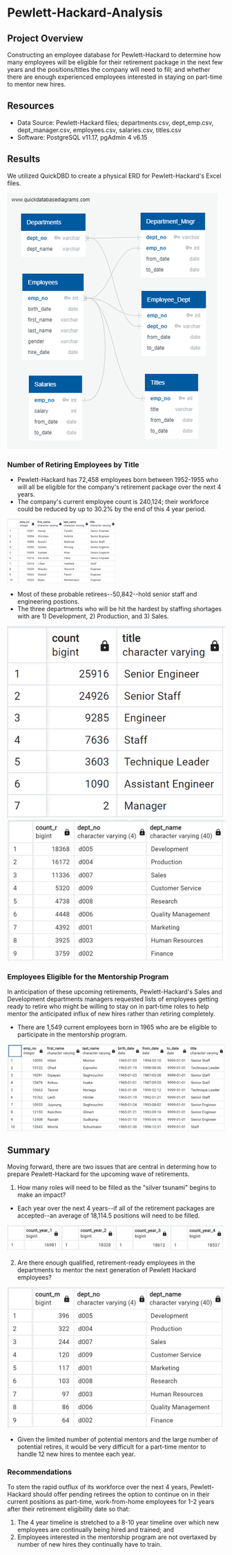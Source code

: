 # Pewlett-Hackard-Analysis
## Project Overview
Constructing an employee database for Pewlett-Hackard to determine how many employees will be eligible for their retirement package in the next few years and the positions/titles the company will need to fill; and whether there are enough experienced employees interested in staying on part-time to mentor new hires. 

## Resources
- Data Source: Pewlett-Hackard files; departments.csv, dept_emp.csv, dept_manager.csv, employees.csv, salaries.csv, titles.csv
- Software: PostgreSQL v11.17, pgAdmin 4 v6.15

## Results
We utilized QuickDBD to create a physical ERD for Pewlett-Hackard's Excel files.

![Pewlett-Hackard Database Schema](https://github.com/Jay-ni13/Pewlett-Hackard-Analysis/blob/main/Images/EmployeeDB.png)

### Number of Retiring Employees by Title
- Pewlett-Hackard has 72,458 employees born between 1952-1955 who will all be eligible for the company's retirement package over the next 4 years.
- The company's current employee count is 240,124; their workforce could be reduced by up to 30.2% by the end of this 4 year period.

<img src="https://github.com/Jay-ni13/Pewlett-Hackard-Analysis/blob/main/Images/unique_titles.png" width=50%>

- Most of these probable retirees--50,842--hold senior staff and engineering postions.
- The three departments who will be hit the hardest by staffing shortages with are 1) Development, 2) Production, and 3) Sales.

![Retiring Titles](https://github.com/Jay-ni13/Pewlett-Hackard-Analysis/blob/main/Images/retiring_titles.png)
![Retiring Count by Department](https://github.com/Jay-ni13/Pewlett-Hackard-Analysis/blob/main/Images/retiring_count_by_dept.png)

### Employees Eligible for the Mentorship Program
In anticipation of these upcoming retirements, Pewlett-Hackard's Sales and Development departments managers requested lists of employees getting ready to retire who might be willing to stay on in part-time roles to help mentor the anticipated influx of new hires rather than retiring completely.
- There are 1,549 current employees born in 1965 who are be eligible to participate in the mentorship program.

![Mentorship Eligibility](https://github.com/Jay-ni13/Pewlett-Hackard-Analysis/blob/main/Images/mentorship_eligibility.png)

## Summary
Moving forward, there are two issues that are central in determing how to prepare Pewlett-Hackard for the upcoming wave of retirements.
1) How many roles will need to be filled as the "silver tsunami" begins to make an impact?
- Each year over the next 4 years--if all of the retirement packages are accepted--an average of 18,114.5 positions will need to be filled.

![Retiring Count by Year](https://github.com/Jay-ni13/Pewlett-Hackard-Analysis/blob/main/Images/retiring_count_by_year.png)

2) Are there enough qualified, retirement-ready employees in the departments to mentor the next generation of Pewlett Hackard employees?

![Mentorship by Dept](https://github.com/Jay-ni13/Pewlett-Hackard-Analysis/blob/main/Images/mentorship_by_dept.png)

- Given the limited number of potential mentors and the large number of potential retires, it would be very difficult for a part-time mentor to handle 12 new hires to   mentee each year.

### Recommendations
To stem the rapid outflux of its workforce over the next 4 years, Pewlett-Hackard should offer pending retirees the option to continue on in their current positions as part-time, work-from-home employees for 1-2 years after their retirement eligibility date so that:
  1) The 4 year timeline is stretched to a 8-10 year timeline over which new employees are continually being hired and trained; and
  2) Employees interested in the mentorship program are not overtaxed by number of new hires they continually have to train.
